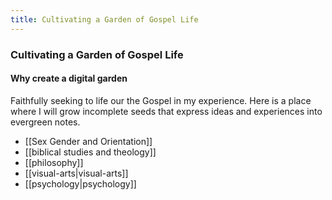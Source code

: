 ```yaml
---
title: Cultivating a Garden of Gospel Life
---
```


### Cultivating a Garden of Gospel Life

#### Why create a digital garden

Faithfully seeking to life our the Gospel in my experience. Here is a place where I will grow incomplete seeds that express ideas and experiences into evergreen notes.

- [[Sex Gender and Orientation]]
- [[biblical studies and theology]]
- [[philosophy]]
- [[visual-arts|visual-arts]]
- [[psychology|psychology]]

